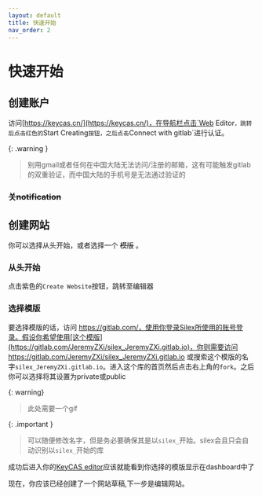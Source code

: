 ```yaml
---
layout: default
title: 快速开始
nav_order: 2
---
```

# 快速开始


## 创建账户
访问[https://keycas.cn/](https://keycas.cn/)，在导航栏点击`Web Editor`，跳转后点击红色的`Start Creating`按钮，之后点击`Connect with gitlab`进行认证。

{: .warning }
>别用gmail或者任何在中国大陆无法访问/注册的邮箱，这有可能触发gitlab的双重验证，而中国大陆的手机号是无法通过验证的

### ~~关notification~~

## 创建网站

你可以选择从头开始，或者选择一个 ~~模版~~ 。

### 从头开始

点击紫色的`Create Website`按钮，跳转至编辑器

### 选择模版

要选择模版的话，访问 https://gitlab.com/，使用你登录Silex所使用的账号登录。假设你希望使用[这个模版](https://gitlab.com/JeremyZXi/silex_JeremyZXi.gitlab.io)，你则需要访问https://gitlab.com/JeremyZXi/silex_JeremyZXi.gitlab.io 或搜索这个模版的名字`silex_JeremyZXi.gitlab.io`。进入这个库的首页然后点击右上角的`fork`。之后你可以选择将其设置为private或public

{: warning}
>此处需要一个gif

{: .important }
>可以随便修改名字，但是务必要确保其是以`silex_`开始。silex会且只会自动识别以`silex_`开始的库

成功后进入你的[KeyCAS editor](https://edit.keycas.cn/en/)应该就能看到你选择的模版显示在dashboard中了

现在，你应该已经创建了一个网站草稿,下一步是编辑网站。


